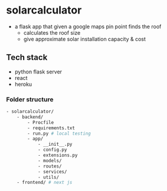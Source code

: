 # solarcalculator

- a flask app that given a google maps pin point finds the roof
  - calculates the roof size
  - give approximate solar installation  capacity & cost

## Tech stack

- python flask server
- react 
- heroku


### Folder structure

```bash
- solarcalculator/
    - backend/
        - Procfile
        - requirements.txt
        - run.py # local testing
        - app/
            - __init__.py
            - config.py
            - extensions.py
            - models/
            - routes/
            - services/
            - utils/
    - frontend/ # next js
